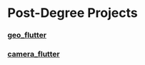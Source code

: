 # Post-Degree Projects

### [geo_flutter](https://github.com/oliveiraadee/geo_flutter)
### [camera_flutter](https://github.com/oliveiraadee/camera_flutter)
